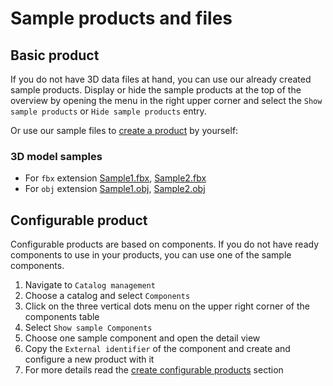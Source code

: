 # Sample products and files

## Basic product

If you do not have 3D data files at hand, you can use our already created sample products. Display or hide the sample products at the top of the overview by opening the menu in the right upper corner and select the `Show sample products` or `Hide sample products` entry.

Or use our sample files to [create a product](../help/products.md#create-or-archive-a-product) by yourself:

### 3D model samples

* For `fbx` extension [Sample1.fbx](https://catalog.roomle.com/samples/Eames\_Plastic\_Armchair\_RAR\_fbx.zip), [Sample2.fbx](https://catalog.roomle.com/samples/Lounge\_Chair\_fbx.zip)
* For `obj` extension [Sample1.obj](https://catalog.roomle.com/samples/Eames\_Plastic\_Armchair\_RAR\_obj.zip), [Sample2.obj](https://catalog.roomle.com/samples/Lounge\_Chair\_obj.zip)

## Configurable product

Configurable products are based on components. If you do not have ready components to use in your products, you can use one of the sample components.

1. Navigate to `Catalog management`
2. Choose a catalog and select `Components`
3. Click on the three vertical dots menu on the upper right corner of the components table
4. Select `Show sample Components`
5. Choose one sample component and open the detail view
6. Copy the `External identifier` of the component and create and configure a new product with it
7. For more details read the [create configurable products](../help/products.md#create-a-configurable-product) section
